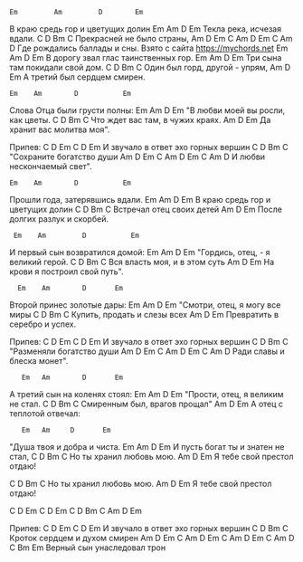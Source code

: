     Em         Am         D        Em 
В краю средь гор и цветущих долин
    Em   Am       D      Em 
Текла река, исчезая вдали.
      C      D   Bm      C 
Прекрасней не было страны,
          Am           D       Em  C Am D  Em  C Am D
Где рождались баллады и сны.
Взято с сайта https://mychords.net
    Em      Am         D           Em 
В дорогу звал глас таинственных гор.
    Em   Am       D          Em 
Три сына там покидали свой дом.
      C      D        Bm      C 
Один был горд, другой - упрям,
          Am       D           Em 
А третий был сердцем смирен.

    Em    Am        D           Em 
Слова Отца были грусти полны:
        Em   Am         D          Em 
"В любви моей вы росли, как цветы.
         C         D         Bm      C 
Что ждет вас там, в чужих краях.
          Am          D         Em 
Да хранит вас молитва моя".

Припев:
      C D      Em        C   D     Em 
И звучало в ответ эхо горных вершин
          C D    Bm         C 
"Сохраните богатство души
        Am         D         Em C Am D   Em C Am D
И любви нескончаемый свет".

    Em    Am        D           Em
Прошли года, затерявшись вдали.
        Em     Am         D          Em 
В краю средь гор и цветущих долин
         C     D    Bm     C 
Встречал отец своих детей 
          Am          D           Em 
После долгих разлук и скорбей.

     Em    Am         D           Em
И первый сын возвратился домой:
        Em     Am         D          Em
"Гордись, отец, - я великий герой.
         C      D      Bm     C 
Вся власть моя, и в этом суть
          Am          D           Em 
На крови я построил свой путь".

      Em    Am        D       Em
Второй принес золотые дары:
        Em    Am      D          Em
"Смотри, отец, я могу все миры
         C      D      Bm      C
Купить, продать и слезы всех
           Am            D         Em 
Превратить в серебро и успех.

 Припев:
      C D      Em        C   D     Em 
И звучало в ответ эхо горных вершин
          C D    Bm         C 
"Разменяли богатство души
        Am         D         Em C Am D   Em C Am D
Ради славы и блеска монет".

       Em   Am        D       Em
А третий сын на коленях стоял:
        Em    Am      D          Em
"Прости, отец, я великим не стал.
       C      D      Bm      C
Смиренным был, врагов прощал"
        Am            D         Em 
А отец с теплотой отвечал:

       Em   Am     D       Em
"Душа твоя и добра и чиста.
        Em    Am      D          Em
И пусть богат ты и знатен не стал,
       C      D      Bm      C
Но ты хранил любовь мою.
        Am            D         Em
Я тебе свой престол отдаю!

   C      D      Bm      C
Но ты хранил любовь мою.
        Am            D         Em
Я тебе свой престол отдаю!

C D Em C D Em 
C D Bm C 
Am D Em

 Припев:
      C D      Em        C   D     Em 
И звучало в ответ эхо горных вершин
          C D    Bm         C 
Кроток сердцем и духом смирен
           Am         D         Em C Am D   Em C Am D  Em C Am D  C Bm Em
Верный сын унаследовал трон
